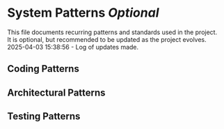 # System Patterns _Optional_

This file documents recurring patterns and standards used in the project.  
It is optional, but recommended to be updated as the project evolves.  
2025-04-03 15:38:56 - Log of updates made.

## Coding Patterns

## Architectural Patterns

## Testing Patterns